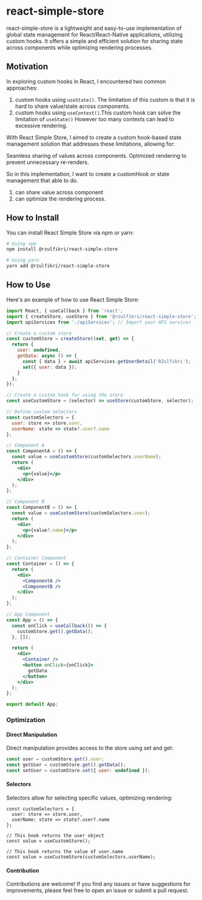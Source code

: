 # react-simple-store

react-simple-store is a lightweight and easy-to-use implementation of global state management for React/React-Native applications, utilizing custom hooks. It offers a simple and efficient solution for sharing state across components while optimizing rendering processes.

## Motivation
In exploring custom hooks in React, I encountered two common approaches: 
1. custom hooks using `useState()`. The limitation of this custom is that it is hard to share value/state across components.
2. custom hooks using `useContext()`.This custom hook can solve the limitation of `useState()` However too many contexts can lead to excessive rendering.

With React Simple Store, I aimed to create a custom hook-based state management solution that addresses these limitations, allowing for:

Seamless sharing of values across components.
Optimized rendering to prevent unnecessary re-renders.

So in this implementation, I want to create a customHook or state management that able to do.
1. can share value across component
2. can optimize the rendering process.

## How to Install

You can install React Simple Store via npm or yarn:
```bash
# Using npm
npm install @rzulfikri/react-simple-store

# Using yarn
yarn add @rzulfikri/react-simple-store
```

## How to Use
Here's an example of how to use React Simple Store:
```jsx
import React, { useCallback } from 'react';
import { createStore, useStore } from '@rzulfikri/react-simple-store';
import apiServices from './apiServices'; // Import your API services

// Create a custom store
const customStore = createStore((set, get) => {
  return {
    user: undefined,
    getData: async () => {
      const { data } = await apiServices.getUserDetail('RZulfikri');
      set({ user: data });
    }
  };
});

// Create a custom hook for using the store
const useCustomStore = (selector) => useStore(customStore, selector);

// Define custom selectors
const customSelectors = {
  user: store => store.user,
  userName: state => state?.user?.name
};

// Component A
const ComponentA = () => {
  const value = useCustomStore(customSelectors.userName);
  return (
    <div>
      <p>{value}</p>
    </div>
  );
};

// Component B
const ComponentB = () => {
  const value = useCustomStore(customSelectors.user);
  return (
    <div>
      <p>{value?.name}</p>
    </div>
  );
};

// Container Component
const Container = () => {
  return (
    <div>
      <ComponentA />
      <ComponentB />
    </div>
  );
};

// App Component
const App = () => {
  const onClick = useCallback(() => {
    customStore.get().getData();
  }, []);

  return (
    <div>
      <Container />
      <button onClick={onClick}>
        getData
      </button>
    </div>
  );
};

export default App;
```
### Optimization
#### Direct Manipulation

Direct manipulation provides access to the store using set and get:

```javascript
const user = customStore.get().user;
const getUser = customStore.get().getData();
const setUser = customStore.set({ user: undefined });
```

#### Selectors
Selectors allow for selecting specific values, optimizing rendering:

```javscript
const customSelectors = {
  user: store => store.user,
  userName: state => state?.user?.name
};

// This hook returns the user object
const value = useCustomStore();

// This hook returns the value of user.name
const value = useCustomStore(customSelectors.userName);
```

#### Contribution
Contributions are welcome! If you find any issues or have suggestions for improvements, please feel free to open an issue or submit a pull request.
